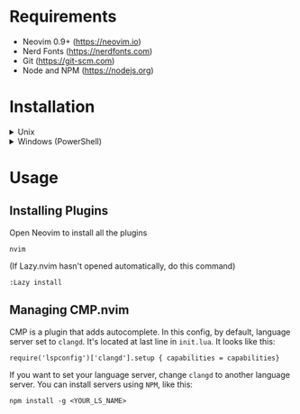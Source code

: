 # Requirements
* Neovim 0.9+ (https://neovim.io)
* Nerd Fonts (https://nerdfonts.com)
* Git (https://git-scm.com)
* Node and NPM (https://nodejs.org)

# Installation
<details>
<summary>Unix</summary>
<br>

Clone this repository using Git:
```
git clone https://github.com/king-of-ducks/nvim.git ~/.config/nvim
```

Remove `README.md` (optionally)
```
cd ~/.config/nvim
rm README.md
```
</details>

<details>
<summary>Windows (PowerShell)</summary>
<br>

`Not made yet, sorry :(`
</details>

# Usage
## Installing Plugins
Open Neovim to install all the plugins
```
nvim
```
(If Lazy.nvim hasn't opened automatically, do this command)
```
:Lazy install
```

## Managing CMP.nvim
CMP is a plugin that adds autocomplete. In this config, by default, language server set to `clangd`. It's located at last line in `init.lua`. It looks like this:
```
require('lspconfig')['clangd'].setup { capabilities = capabilities}
```

If you want to set your language server, change `clangd` to another language server. You can install servers using `NPM`, like this:
```
npm install -g <YOUR_LS_NAME>
```
